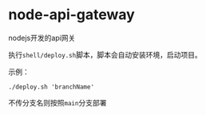 # node-api-gateway
nodejs开发的api网关

执行`shell/deploy.sh`脚本，脚本会自动安装环境，启动项目。

示例：
```shell
./deploy.sh 'branchName'
```
不传分支名则按照`main`分支部署